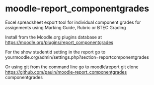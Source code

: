 moodle-report_componentgrades
=============================

Excel spreadsheet export tool for individual component grades for assignments using
Marking Guide, Rubric or BTEC Grading

Install from the Moodle.org plugins database at
https://moodle.org/plugins/report_componentgrades

For the show studentid setting in the report go to
yourmoodle.org/admin/settings.php?section=reportcomponentgrades

Or using git from the command line go to moodle\report
git clone https://github.com/pauln/moodle-report_componentgrades componentgrades
